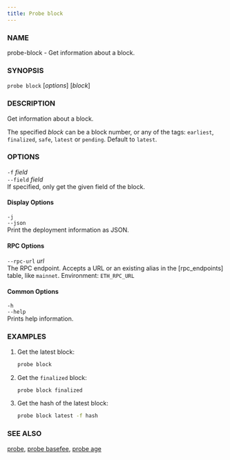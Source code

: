 ```yaml
---
title: Probe block
---
```


### NAME

probe-block - Get information about a block.

### SYNOPSIS

`probe block` [*options*] [*block*]

### DESCRIPTION

Get information about a block.

The specified _block_ can be a block number, or any of the tags: `earliest`, `finalized`, `safe`, `latest` or `pending`. Default to `latest`.

### OPTIONS

`-f` _field_  
`--field` _field_  
 If specified, only get the given field of the block.

#### Display Options

`-j`  
`--json`  
 Print the deployment information as JSON.

#### RPC Options

`--rpc-url` _url_  
The RPC endpoint. Accepts a URL or an existing alias in the [rpc_endpoints] table, like `mainnet`.
Environment: `ETH_RPC_URL`

#### Common Options

`-h`  
`--help`  
Prints help information.

### EXAMPLES

1. Get the latest block:

   ```sh
   probe block
   ```

2. Get the `finalized` block:

   ```sh
   probe block finalized
   ```

3. Get the hash of the latest block:
   ```sh
   probe block latest -f hash
   ```

### SEE ALSO

[probe](./probe.md), [probe basefee](./probe-basefee.md), [probe age](./probe-age.md)
